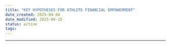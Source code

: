 ```yaml
---
title: "KEY HYPOTHESES FOR ATHLETE FINANCIAL EMPOWERMENT"
date_created: 2025-04-04
date_modified: 2025-04-15
status: active
tags: 
---
```


---



